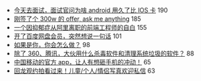 - [今天去面试，面试官问为啥 android 用久了比 IOS 卡](https://www.v2ex.com/t/621694) 190
- [刚签了个 300w 的 offer, ask me anything](https://www.v2ex.com/t/621654) 185
- [一个因抑郁症从阿里离职的前端工程师的自白](https://www.v2ex.com/t/621566) 155
- [开了百度网盘会员，突然想说一句话](https://www.v2ex.com/t/621590) 101
- [如果是你，你会怎么做？](https://www.v2ex.com/t/621592) 98
- [除了 360、腾讯，大伙用什么杀毒软件和清理系统垃圾的软件？](https://www.v2ex.com/t/621650) 88
- [中国移动的官方 app，让人有想砸手机的冲动！](https://www.v2ex.com/t/621575) 65
- [回龙观约拍看过来！儿童/个人/情侣写真欢迎私信](https://www.v2ex.com/t/621597) 63